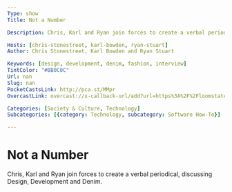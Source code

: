 ```yaml
---
Type: show
Title: Not a Number

Description: Chris, Karl and Ryan join forces to create a verbal periodical, discussing Design, Development and Denim.

Hosts: [chris-stonestreet, karl-bowden, ryan-stuart]
Author: Chris Stonestreet, Karl Bowden and Ryan Stuart

Keywords: [design, development, denim, fashion, interview]
TintColor: "#BB0C0C"
Url: nan
Slug: nan
PocketCastsLink: http://pca.st/MMpr
OvercastLink: overcast://x-callback-url/add?url=https%3A%2F%2Floomstate.fm%2Fnan%2Ffeed.xml

Categories: [Society & Culture, Technology]
Subcategories: [{category: Technology, subcategory: Software How-To}]

---
```


# Not a Number

Chris, Karl and Ryan join forces to create a verbal periodical, discussing Design, Development and Denim.
